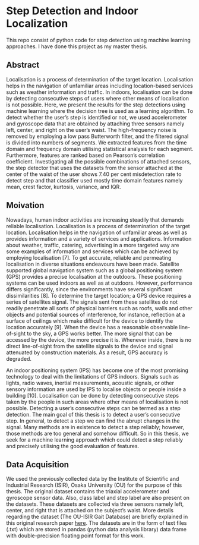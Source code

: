 # Step Detection and Indoor Localization
This repo consist of python code for step detection using machine learning approaches. I have done this project as my master thesis. 
## Abstract
Localisation is a process of determination of the target location. Localisation helps in the
navigation of unfamiliar areas including location-based services such as weather information
and traffic. In indoors, localisation can be done by detecting consecutive steps of
users where other means of localisation is not possible. Here, we present the results for
the step detections using machine learning where the decision tree is used as a learning
algorithm. To detect whether the user’s step is identified or not, we used accelerometer
and gyroscope data that are obtained by attaching three sensors namely left, center,
and right on the user’s waist. The high-frequency noise is removed by employing a low
pass Butterworth filter, and the filtered signal is divided into numbers of segments. We
extracted features from the time domain and frequency domain utilising statistical analysis
for each segment. Furthermore, features are ranked based on Pearson’s correlation
coefficient. Investigating all the possible combinations of attached sensors, the step detector
that uses the datasets from the sensor attached at the center of the waist of the
user shows 7.40 per cent misdetection rate to detect step and that classifier used mostly
time domain features namely mean, crest factor, kurtosis, variance, and IQR.

## Moivation
Nowadays, human indoor activities are increasing steadily that demands reliable localisation.
Localisation is a process of determination of the target location. Localisation
helps in the navigation of unfamiliar areas as well as provides information and a variety
of services and applications. Information about weather, traffic, catering, advertising in a
more targeted way are some examples of information and services which can be achieved
by employing localisation [7]. To get accurate, reliable and permeating localisation in
diverse situations endeavours have been made. Satellite supported global navigation
system such as a global positioning system (GPS) provides a precise localisation at the
outdoors. These positioning systems can be used indoors as well as at outdoors. However,
performance differs significantly, since the environments have several significant dissimilarities
[8]. To determine the target location; a GPS device requires a series of satellites
signal. The signals sent from these satellites do not readily penetrate all sorts of physical
barriers such as roofs, walls and other objects and potential sources of interference, for
instance, reflection at a surface of ceilings which make difficult for the device to identify
the location accurately [9]. When the device has a reasonable observable line-of-sight
to the sky, a GPS works better. The more signal that can be accessed by the device,
the more precise it is. Whenever inside, there is no direct line-of-sight from the satellite
signals to the device and signal attenuated by construction materials. As a result, GPS
accuracy is degraded.

An indoor positioning system (IPS) has become one of the most promising technology
to deal with the limitations of GPS indoors. Signals such as lights, radio waves, inertial
measurements, acoustic signals, or other sensory information are used by IPS to localise
objects or people inside a building [10]. Localisation can be done by detecting consecutive
steps taken by the people in such areas where other means of localisation is not
possible. Detecting a user’s consecutive steps can be termed as a step detection. The
main goal of this thesis is to detect a user’s consecutive step. In general, to detect a step
we can find the abrupt changes in the signal. Many methods are in existence to detect a
step reliably; however, those methods are too general and somehow difficult. So in this
thesis, we seek for a machine learning approach which could detect a step reliably and
precisely utilising the good evaluation of features.

## Data Acquisition
We used the previously collected data by
the Institute of Scientific and Industrial Research (ISIR), Osaka University (OU) for the purpose of this thesis. The
original dataset contains the triaxial accelerometer and gyroscope sensor data. Also, class
label and step label are also present on the datasets. These datasets are collected via
three sensors namely left, center, and right that is attached on the subject’s waist. More
details regarding the dataset (The OU-ISIR Gait Database) are briefly explained in this original research paper [here](http://www.am.sanken.osaka-u.ac.jp/~makihara/pdf/pr_2015Apr.pdf). The datasets are in the form of text files (.txt) which are stored in pandas (python data analysis library)
data frame with double-precision floating point format for this work.
